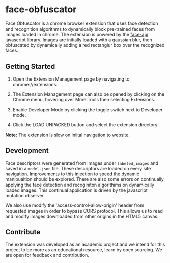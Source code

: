 # face-obfuscator

Face Obfuscator is a chrome browser extension that uses face detection and recognition algorithms to dynamically block pre-trained faces from images loaded in chrome. The extension is powered by the [face-api](https://github.com/justadudewhohacks/face-api.js) javascript library. Images are initially loaded with a gaussian blur, then obfuscated by dynamically adding a red rectanglur box over the recognized faces.

## Getting Started

1. Open the Extension Management page by navigating to chrome://extensions.

2. The Extension Management page can also be opened by clicking on the Chrome menu, hovering over More Tools then selecting Extensions.

3. Enable Developer Mode by clicking the toggle switch next to Developer mode.

4. Click the LOAD UNPACKED button and select the extension directory.

**Note:** The extension is slow on iniital navigation to website.

## Development

Face descriptors were generated from images under `labeled_images` and saved in a `model.json` file. These descriptors are loaded on every site navigation. Improvements to this injection to speed the dynamic manipualtion should be explored. There are also some errors on continually applying the face detection and recoginiton algorithims on dynamically loaded images. This continual application is driven by the javascript mutation observer.

We also use modify the 'access-control-allow-origin' header from requested images in order to bypass CORS protocol. This allows us to read and modify images downloaded from other origins in the HTML5 canvas.

## Contribute

The extension was developed as an academic project and we intend for this project to be more as an educational resource, learn by open sourcing. We are open for feedback and contribution.
